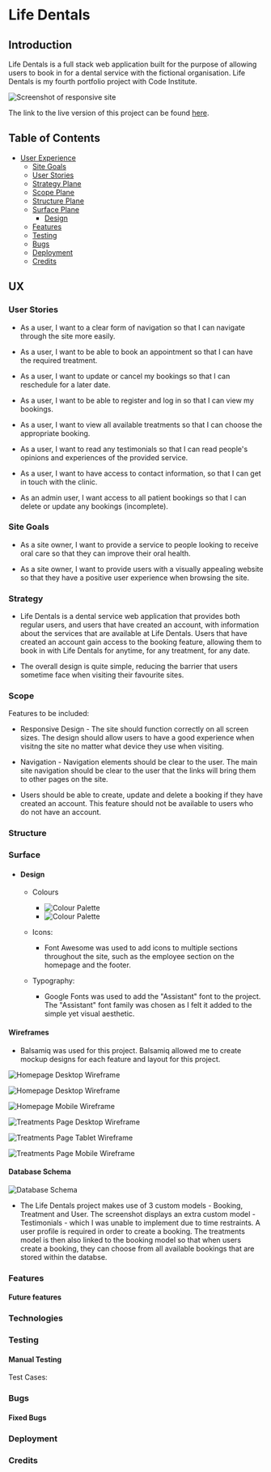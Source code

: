 # Life Dentals

## Introduction

Life Dentals is a full stack web application built for the purpose of allowing users to book in for a dental service with the fictional organisation. Life Dentals is my fourth portfolio project with Code Institute.

![Screenshot of responsive site](./docs/images/responsive-screenshot.png)

The link to the live version of this project can be found [here](https://life-dentals.herokuapp.com/).

## Table of Contents

* [User Experience](#Introduction)
    * [Site Goals](#Site-Goals)
    * [User Stories](#User-Stories)
    * [Strategy Plane](#Strategy)
    * [Scope Plane](#Scope)
    * [Structure Plane](#Structure)
    * [Surface Plane](#Surface)
        * [Design](#Design)
    * [Features](#Features)
    * [Testing](#Testing)
    * [Bugs](#Bugs)
    * [Deployment](#Deployment)
    * [Credits](#Credits)
    

## UX

### User Stories

* As a user, I want to a clear form of navigation so that I can navigate through the site more easily.

* As a user, I want to be able to book an appointment so that I can have the required treatment.

* As a user, I want to update or cancel my bookings so that I can reschedule for a later date.

* As a user, I want to be able to register and log in so that I can view my bookings.

* As a user, I want to view all available treatments so that I can choose the appropriate booking.

* As a user, I want to read any testimonials so that I can read people's opinions and experiences of the provided service.

* As a user, I want to have access to contact information, so that I can get in touch with the clinic.

* As an admin user, I want access to all patient bookings so that I can delete or update any bookings (incomplete).

### Site Goals

* As a site owner, I want to provide a service to people looking to receive oral care so that they can improve their oral health.

* As a site owner, I want to provide users with a visually appealing website so that they have a positive user experience when browsing the site.

### Strategy

* Life Dentals is a dental service web application that provides both regular users, and users that have created an account, with information about the services that are available at Life Dentals. Users that have created an account gain access to the booking feature, allowing them to book in with Life Dentals for anytime, for any treatment, for any date.

* The overall design is quite simple, reducing the barrier that users sometime face when visiting their favourite sites.

### Scope

Features to be included:

* Responsive Design - The site should function correctly on all screen sizes. The design should allow users to have a good experience when visitng the site no matter what device they use when visiting.

* Navigation -  Navigation elements should be clear to the user. The main site navigation should be clear to the user that the links will bring them to other pages on the site.

* Users should be able to create, update and delete a booking if they have created an account. This feature should not be available to users who do not have an account.

### Structure


### Surface

*  #### Design

    * Colours
      - ![Colour Palette](/docs/images/colour-palette-1.png)
      - ![Colour Palette](/docs/images/colour-palette-2.png)

    * Icons:
      - Font Awesome was used to add icons to multiple sections throughout the site, such as the employee section on the homepage and the footer.

    * Typography:
      - Google Fonts was used to add the "Assistant" font to the project. The "Assistant" font family was chosen as I felt it added to the simple yet visual aesthetic.

#### Wireframes
* Balsamiq was used for this project. Balsamiq allowed me to create mockup designs for each feature and layout for this project.

![Homepage Desktop Wireframe](/docs/wireframes/Homepage-Desktop.png)

![Homepage Desktop Wireframe](/docs/wireframes/Homepage-Tablet.png)

![Homepage Mobile Wireframe](/docs/wireframes/Homepage-Mobile.png)

![Treatments Page Desktop Wireframe](/docs/wireframes/Treatments-Desktop.png)

![Treatments Page Tablet Wireframe](/docs/wireframes/Treatments-Tablet.png)

![Treatments Page Mobile Wireframe](/docs/wireframes/Treatments-Mobile.png)

#### Database Schema

![Database Schema](/docs/images/database-schema.png)

* The Life Dentals project makes use of 3 custom models - Booking, Treatment and User. The screenshot displays an extra custom model - Testimonials - which I was unable to implement due to time restraints. A user profile is required in order to create a booking. The treatments model is then also linked to the booking model so that when users create a booking, they can choose from all available bookings that are stored within the databse.

### Features



#### Future features


### Technologies


### Testing


#### Manual Testing
Test Cases:


### Bugs


#### Fixed Bugs


### Deployment


### Credits
